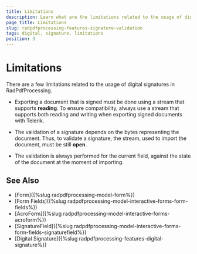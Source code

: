 ```yaml
---
title: Limitations
description: Learn what are the limitations related to the usage of digital signatures in RadPdfProcessing. 
page_title: Limitations
slug: radpdfprocessing-features-signature-validation
tags: digital, signature, limitations
position: 3
---
```


# Limitations

There are a few limitations related to the usage of digital signatures in RadPdfProcessing.

* Exporting a document that is signed must be done using a stream that supports **reading**. To ensure compatibility, always use a stream that supports both reading and writing when exporting signed documents with Telerik.

* The validation of a signature depends on the bytes representing the document. Thus, to validate a signature, the stream, used to import the document, must be still **open**.

* The validation is always performed for the current field, against the state of the document at the moment of importing.

## See Also

* [Form]({%slug radpdfprocessing-model-form%})
* [Form Fields]({%slug radpdfprocessing-model-interactive-forms-form-fields%})
* [AcroForm]({%slug radpdfprocessing-model-interactive-forms-acroform%})
* [SignatureField]({%slug radpdfprocessing-model-interactive-forms-form-fields-signaturefield%})
* [Digital Signature]({%slug radpdfprocessing-features-digital-signature%})
